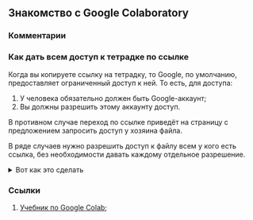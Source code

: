 ## Знакомство с Google Colaboratory



### Комментарии

### Как дать всем доступ к тетрадке по ссылке

Когда вы копируете ссылку на тетрадку, то Google, по умолчанию, предоставляет ограниченный доступ к ней. То есть, для доступа:

1. У человека обязательно должен быть Google-аккаунт;
2. Вы должны разрешить этому аккаунту доступ.

В противном случае переход по ссылке приведёт на страницу с предложением запросить доступ у хозяина файла.

В ряде случаев нужно разрешить доступ к файлу всем у кого есть ссылка, без необходимости давать каждому отдельное разрешение.

<details>
<summary>Вот как это сделать</summary>
<img src="./img/share_notebook.gif">
</details>



### Ссылки

1. [Учебник по Google Colab](https://ru.it-brain.online/tutorial/google_colab/your_first_colab_notebook/);

